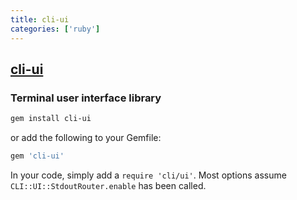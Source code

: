 ```yaml
---
title: cli-ui
categories: ['ruby']
---
```

## [cli-ui](https://github.com/Shopify/cli-ui)

### Terminal user interface library


```bash
gem install cli-ui
```

or add the following to your Gemfile:

```ruby
gem 'cli-ui'
```

In your code, simply add a `require 'cli/ui'`. Most options assume `CLI::UI::StdoutRouter.enable` has been called.
